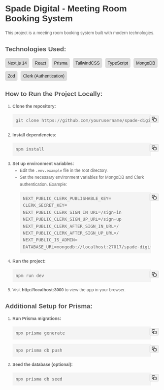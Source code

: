 <h1 style="font-family: Arial, sans-serif; color: #333;">Spade Digital - Meeting Room Booking System</h1>
<p style="font-family: Arial, sans-serif; line-height: 1.6; color: #666;">This project is a meeting room booking system built with modern technologies.</p>

<h2 style="font-family: Arial, sans-serif; color: #555;">Technologies Used:</h2>
<div style="display: flex; flex-wrap: wrap; gap: 10px;">
  <div style="background-color: #ddd; padding: 8px; border-radius: 5px; font-family: Arial, sans-serif;">Next.js 14</div>
  <div style="background-color: #ddd; padding: 8px; border-radius: 5px; font-family: Arial, sans-serif;">React</div>
  <div style="background-color: #ddd; padding: 8px; border-radius: 5px; font-family: Arial, sans-serif;">Prisma</div>
  <div style="background-color: #ddd; padding: 8px; border-radius: 5px; font-family: Arial, sans-serif;">TailwindCSS</div>
  <div style="background-color: #ddd; padding: 8px; border-radius: 5px; font-family: Arial, sans-serif;">TypeScript</div>
  <div style="background-color: #ddd; padding: 8px; border-radius: 5px; font-family: Arial, sans-serif;">MongoDB</div>
  <div style="background-color: #ddd; padding: 8px; border-radius: 5px; font-family: Arial, sans-serif;">Zod</div>
  <div style="background-color: #ddd; padding: 8px; border-radius: 5px; font-family: Arial, sans-serif;">Clerk (Authentication)</div>
</div>

<h2 style="font-family: Arial, sans-serif; color: #555;">How to Run the Project Locally:</h2>
<ol style="font-family: Arial, sans-serif; line-height: 1.6; color: #666;">
  <li><strong>Clone the repository:</strong>
    <div class="code-block-container" style="position: relative;">
      <pre style="background-color: #f4f4f4; padding: 10px; margin-right: 30px;">git clone https://github.com/yourusername/spade-digital-14.git</pre>
      <button class="copy-button" data-text="git clone https://github.com/yourusername/spade-digital-14.git" style="position: absolute; top: 5px; right: 5px; background-color: #f0f0f0; border: 1px solid #ddd; border-radius: 3px; padding: 3px 6px; cursor: pointer;">
        <svg xmlns="http://www.w3.org/2000/svg" width="16" height="16" viewBox="0 0 24 24" fill="none" stroke="currentColor" stroke-width="2" stroke-linecap="round" stroke-linejoin="round"><rect x="9" y="9" width="13" height="13" rx="2" ry="2"></rect><path d="M5 15H4a2 2 0 0 1-2-2V4a2 2 0 0 1 2-2h9a2 2 0 0 1 2 2v1"></path></svg>
      </button>
    </div>
  </li>
  <li><strong>Install dependencies:</strong>
    <div class="code-block-container" style="position: relative;">
      <pre style="background-color: #f4f4f4; padding: 10px; margin-right: 30px;">npm install</pre>
      <button class="copy-button" data-text="npm install" style="position: absolute; top: 5px; right: 5px; background-color: #f0f0f0; border: 1px solid #ddd; border-radius: 3px; padding: 3px 6px; cursor: pointer;">
        <svg xmlns="http://www.w3.org/2000/svg" width="16" height="16" viewBox="0 0 24 24" fill="none" stroke="currentColor" stroke-width="2" stroke-linecap="round" stroke-linejoin="round"><rect x="9" y="9" width="13" height="13" rx="2" ry="2"></rect><path d="M5 15H4a2 2 0 0 1-2-2V4a2 2 0 0 1 2-2h9a2 2 0 0 1 2 2v1"></path></svg>
      </button>
    </div>
  </li>
  <li><strong>Set up environment variables:</strong>
    <ul>
      <li>Edit the <code>.env.example</code> file in the root directory.</li>
      <li>Set the necessary environment variables for MongoDB and Clerk authentication. Example:</li>
      <div class="code-block-container" style="position: relative;">
        <pre style="background-color: #f4f4f4; padding: 10px; margin-right: 30px;">NEXT_PUBLIC_CLERK_PUBLISHABLE_KEY=
CLERK_SECRET_KEY=
NEXT_PUBLIC_CLERK_SIGN_IN_URL=/sign-in
NEXT_PUBLIC_CLERK_SIGN_UP_URL=/sign-up
NEXT_PUBLIC_CLERK_AFTER_SIGN_IN_URL=/
NEXT_PUBLIC_CLERK_AFTER_SIGN_UP_URL=/
NEXT_PUBLIC_IS_ADMIN=
DATABASE_URL=mongodb://localhost:27017/spade-digital</pre>
        <button class="copy-button" data-text="NEXT_PUBLIC_CLERK_PUBLISHABLE_KEY=
CLERK_SECRET_KEY=
NEXT_PUBLIC_CLERK_SIGN_IN_URL=/sign-in
NEXT_PUBLIC_CLERK_SIGN_UP_URL=/sign-up
NEXT_PUBLIC_CLERK_AFTER_SIGN_IN_URL=/
NEXT_PUBLIC_CLERK_AFTER_SIGN_UP_URL=/
NEXT_PUBLIC_IS_ADMIN=
DATABASE_URL=mongodb://localhost:27017/spade-digital" style="position: absolute; top: 5px; right: 5px; background-color: #f0f0f0; border: 1px solid #ddd; border-radius: 3px; padding: 3px 6px; cursor: pointer;">
          <svg xmlns="http://www.w3.org/2000/svg" width="16" height="16" viewBox="0 0 24 24" fill="none" stroke="currentColor" stroke-width="2" stroke-linecap="round" stroke-linejoin="round"><rect x="9" y="9" width="13" height="13" rx="2" ry="2"></rect><path d="M5 15H4a2 2 0 0 1-2-2V4a2 2 0 0 1 2-2h9a2 2 0 0 1 2 2v1"></path></svg>
        </button>
      </div>
    </ul>
  </li>
  <li><strong>Run the project:</strong>
    <div class="code-block-container" style="position: relative;">
      <pre style="background-color: #f4f4f4; padding: 10px; margin-right: 30px;">npm run dev</pre>
      <button class="copy-button" data-text="npm run dev" style="position: absolute; top: 5px; right: 5px; background-color: #f0f0f0; border: 1px solid #ddd; border-radius: 3px; padding: 3px 6px; cursor: pointer;">
        <svg xmlns="http://www.w3.org/2000/svg" width="16" height="16" viewBox="0 0 24 24" fill="none" stroke="currentColor" stroke-width="2" stroke-linecap="round" stroke-linejoin="round"><rect x="9" y="9" width="13" height="13" rx="2" ry="2"></rect><path d="M5 15H4a2 2 0 0 1-2-2V4a2 2 0 0 1 2-2h9a2 2 0 0 1 2 2v1"></path></svg>
      </button>
    </div>
  </li>
  <li>Visit <strong>http://localhost:3000</strong> to view the app in your browser.</li>
</ol>

<h2 style="font-family: Arial, sans-serif; color: #555;">Additional Setup for Prisma:</h2>
<ol style="font-family: Arial, sans-serif; line-height: 1.6; color: #666;">
  <li><strong>Run Prisma migrations:</strong>
    <div class="code-block-container" style="position: relative;">
      <pre style="background-color: #f4f4f4; padding: 10px; margin-right: 30px;">npx prisma generate</pre>
      <button class="copy-button" data-text="npx prisma generate" style="position: absolute; top: 5px; right: 5px; background-color: #f0f0f0; border: 1px solid #ddd; border-radius: 3px; padding: 3px 6px; cursor: pointer;">
        <svg xmlns="http://www.w3.org/2000/svg" width="16" height="16" viewBox="0 0 24 24" fill="none" stroke="currentColor" stroke-width="2" stroke-linecap="round" stroke-linejoin="round"><rect x="9" y="9" width="13" height="13" rx="2" ry="2"></rect><path d="M5 15H4a2 2 0 0 1-2-2V4a2 2 0 0 1 2-2h9a2 2 0 0 1 2 2v1"></path></svg>
      </button>
    </div>
    <div class="code-block-container" style="position: relative; margin-top: 10px;">
      <pre style="background-color: #f4f4f4; padding: 10px; margin-right: 30px;">npx prisma db push</pre>
      <button class="copy-button" data-text="npx prisma db push" style="position: absolute; top: 5px; right: 5px; background-color: #f0f0f0; border: 1px solid #ddd; border-radius: 3px; padding: 3px 6px; cursor: pointer;">
        <svg xmlns="http://www.w3.org/2000/svg" width="16" height="16" viewBox="0 0 24 24" fill="none" stroke="currentColor" stroke-width="2" stroke-linecap="round" stroke-linejoin="round"><rect x="9" y="9" width="13" height="13" rx="2" ry="2"></rect><path d="M5 15H4a2 2 0 0 1-2-2V4a2 2 0 0 1 2-2h9a2 2 0 0 1 2 2v1"></path></svg>
      </button>
    </div>
  </li>
  <li><strong>Seed the database (optional):</strong>
    <div class="code-block-container" style="position: relative;">
      <pre style="background-color: #f4f4f4; padding: 10px; margin-right: 30px;">npx prisma db seed</pre>
      <button class="copy-button" data-text="npx prisma db seed" style="position: absolute; top: 5px; right: 5px; background-color: #f0f0f0; border: 1px solid #ddd; border-radius: 3px; padding: 3px 6px; cursor: pointer;">
        <svg xmlns="http://www.w3.org/2000/svg" width="16" height="16" viewBox="0 0 24 24" fill="none" stroke="currentColor" stroke-width="2" stroke-linecap="round" stroke-linejoin="round"><rect x="9" y="9" width="13" height="13" rx="2" ry="2"></rect><path d="M5 15H4a2 2 0 0 1-2-2V4a2 2 0 0 1 2-2h9a2 2 0 0 1 2 2v1"></path></svg>
      </button>
    </div>
  </li>
</ol>

<script>
document.addEventListener('DOMContentLoaded', function() {
  const copyButtons = document.querySelectorAll('.copy-button');
  
  copyButtons.forEach(button => {
    button.addEventListener('click', function() {
      const textToCopy = this.getAttribute('data-text');
      
      // Use the modern Clipboard API
      navigator.clipboard.writeText(textToCopy).then(() => {
        // Visual feedback
        const originalHTML = this.innerHTML;
        this.innerHTML = '<svg xmlns="http://www.w3.org/2000/svg" width="16" height="16" viewBox="0 0 24 24" fill="none" stroke="green" stroke-width="2" stroke-linecap="round" stroke-linejoin="round"><polyline points="20 6 9 17 4 12"></polyline></svg>';
        
        setTimeout(() => {
          this.innerHTML = originalHTML;
        }, 2000);
      }).catch(err => {
        console.error('Failed to copy text: ', err);
      });
    });
  });
});
</script>
